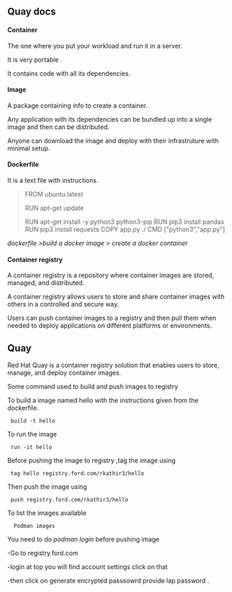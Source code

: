 ## Quay docs

#### Container 
The one where you put your workload and run it in a server. 

It is very portable .

It  contains code with all its dependencies.

#### Image
A package containing info to create a container.

Any application with its dependencies can be bundled up into a single image and then can be distributed.

Anyone can download the image and deploy with their infrastruture with minimal setup.

#### Dockerfile

It is a text file with instructions. 

>FROM ubuntu:latest
>
>RUN apt-get update
>
>RUN apt-get install -y python3 python3-pip
>RUN pip3 install pandas
>RUN pip3 install requests
>COPY app.py ./
>CMD ["python3","app.py"]

*dockerfile >build a docker image > create a docker container*

#### Container registry

A container registry is a  repository where container images are stored, managed, and distributed.

A container registry allows users to store and share container images with others in a controlled and secure way.

Users can push container images to a registry and then pull them when needed to deploy applications on different platforms or environments.



## Quay

Red Hat Quay is a container registry solution that enables users to store, manage, and deploy container images. 

Some command used to build and push images to registry

To build a image named hello with the instructions given from the dockerfile.

     build -t hello

To run the image

     run -it hello 

Before pushing the image to registry ,tag the image using 

     tag hello registry.ford.com/rkathir3/hello

Then push the image using 

     push registry.ford.com/rkathir3/hello


  To list the images available

      Podman images

You need to do *podman login* before pushing image

 -Go to registry.ford.com 

 -login at top you will find account settings click on that 

 -then click on generate encrypted passsowrd provide lap password .